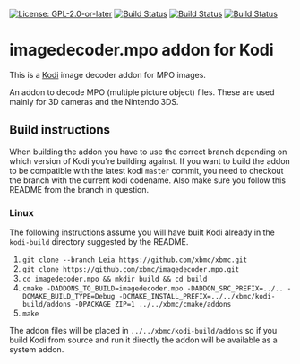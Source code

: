 [![License: GPL-2.0-or-later](https://img.shields.io/badge/License-GPL%20v2+-blue.svg)](LICENSE.md)
[![Build Status](https://travis-ci.org/xbmc/imagedecoder.mpo.svg?branch=Leia)](https://travis-ci.org/xbmc/imagedecoder.mpo/branches)
[![Build Status](https://dev.azure.com/teamkodi/binary-addons/_apis/build/status/xbmc.imagedecoder.mpo?branchName=Leia)](https://dev.azure.com/teamkodi/binary-addons/_build/latest?definitionId=27&branchName=Leia)
[![Build Status](https://jenkins.kodi.tv/view/Addons/job/xbmc/job/imagedecoder.mpo/job/Leia/badge/icon)](https://jenkins.kodi.tv/blue/organizations/jenkins/xbmc%2Fimagedecoder.mpo/branches/)

# imagedecoder.mpo addon for Kodi

This is a [Kodi](http://kodi.tv) image decoder addon for MPO images.

An addon to decode MPO (multiple picture object) files. These are used mainly for 3D cameras and the Nintendo 3DS.

## Build instructions

When building the addon you have to use the correct branch depending on which version of Kodi you're building against.
If you want to build the addon to be compatible with the latest kodi `master` commit, you need to checkout the branch with the current kodi codename.
Also make sure you follow this README from the branch in question.

### Linux

The following instructions assume you will have built Kodi already in the `kodi-build` directory 
suggested by the README.

1. `git clone --branch Leia https://github.com/xbmc/xbmc.git`
2. `git clone https://github.com/xbmc/imagedecoder.mpo.git`
3. `cd imagedecoder.mpo && mkdir build && cd build`
4. `cmake -DADDONS_TO_BUILD=imagedecoder.mpo -DADDON_SRC_PREFIX=../.. -DCMAKE_BUILD_TYPE=Debug -DCMAKE_INSTALL_PREFIX=../../xbmc/kodi-build/addons -DPACKAGE_ZIP=1 ../../xbmc/cmake/addons`
5. `make`

The addon files will be placed in `../../xbmc/kodi-build/addons` so if you build Kodi from source and run it directly 
the addon will be available as a system addon.
